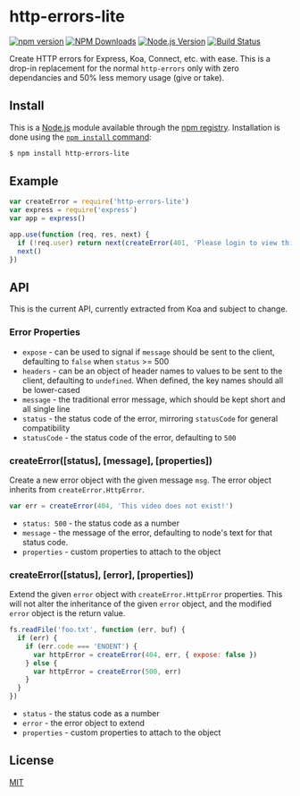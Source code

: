 # http-errors-lite

[![npm version](https://badge.fury.io/js/http-errors-lite.svg)](https://badge.fury.io/js/http-errors-lite)
[![NPM Downloads][npm-downloads-image]][node-url]
[![Node.js Version][node-image]][node-url]
[![Build Status](https://travis-ci.org/nfp-projects/http-errors-lite.svg?branch=master)](https://travis-ci.org/nfp-projects/http-errors-lite)

Create HTTP errors for Express, Koa, Connect, etc. with ease. This is a drop-in replacement for the normal `http-errors` only with zero dependancies and 50% less memory usage (give or take).

## Install

This is a [Node.js](https://nodejs.org/en/) module available through the
[npm registry](https://www.npmjs.com/). Installation is done using the
[`npm install` command](https://docs.npmjs.com/getting-started/installing-npm-packages-locally):

```bash
$ npm install http-errors-lite
```

## Example

```js
var createError = require('http-errors-lite')
var express = require('express')
var app = express()

app.use(function (req, res, next) {
  if (!req.user) return next(createError(401, 'Please login to view this page.'))
  next()
})
```

## API

This is the current API, currently extracted from Koa and subject to change.

### Error Properties

- `expose` - can be used to signal if `message` should be sent to the client,
  defaulting to `false` when `status` >= 500
- `headers` - can be an object of header names to values to be sent to the
  client, defaulting to `undefined`. When defined, the key names should all
  be lower-cased
- `message` - the traditional error message, which should be kept short and all
  single line
- `status` - the status code of the error, mirroring `statusCode` for general
  compatibility
- `statusCode` - the status code of the error, defaulting to `500`

### createError([status], [message], [properties])

Create a new error object with the given message `msg`.
The error object inherits from `createError.HttpError`.

<!-- eslint-disable no-undef, no-unused-vars -->

```js
var err = createError(404, 'This video does not exist!')
```

- `status: 500` - the status code as a number
- `message` - the message of the error, defaulting to node's text for that status code.
- `properties` - custom properties to attach to the object

### createError([status], [error], [properties])

Extend the given `error` object with `createError.HttpError`
properties. This will not alter the inheritance of the given
`error` object, and the modified `error` object is the
return value.

<!-- eslint-disable no-redeclare, no-undef, no-unused-vars -->

```js
fs.readFile('foo.txt', function (err, buf) {
  if (err) {
    if (err.code === 'ENOENT') {
      var httpError = createError(404, err, { expose: false })
    } else {
      var httpError = createError(500, err)
    }
  }
})
```

- `status` - the status code as a number
- `error` - the error object to extend
- `properties` - custom properties to attach to the object

## License

[MIT](LICENSE)

[node-image]: https://badgen.net/npm/node/http-errors-lite
[node-url]: https://nodejs.org/en/download
[npm-downloads-image]: https://badgen.net/npm/dm/http-errors-lite
[npm-url]: https://npmjs.org/package/http-errors-lite
[travis-image]: https://travis-ci.org/nfp-projects/http-errors-lite.svg?branch=master
[travis-url]: https://travis-ci.org/nfp-projects/http-errors-lite
